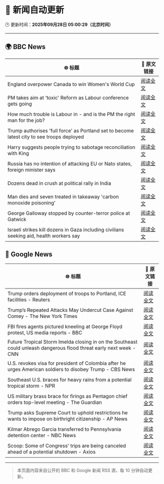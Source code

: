 # 🧠 新闻自动更新

🕒 更新时间：**2025年09月28日 05:00:29（北京时间）**

---

## 🌍 BBC News

| 🌐 标题 | 🔗 原文链接 |
|--------|-------------|
| England overpower Canada to win Women's World Cup | [阅读全文](https://www.bbc.com/sport/rugby-union/articles/czjvgj81y2mo?at_medium=RSS&at_campaign=rss) |
| PM takes aim at 'toxic' Reform as Labour conference gets going | [阅读全文](https://www.bbc.com/news/articles/cn0xzdgyx0do?at_medium=RSS&at_campaign=rss) |
| How much trouble is Labour in - and is the PM the right man for the job? | [阅读全文](https://www.bbc.com/news/articles/c1kwlzv9zl1o?at_medium=RSS&at_campaign=rss) |
| Trump authorises 'full force' as Portland set to become latest city to see troops deployed | [阅读全文](https://www.bbc.com/news/articles/cddmn6ge6e2o?at_medium=RSS&at_campaign=rss) |
| Harry suggests people trying to sabotage reconciliation with King | [阅读全文](https://www.bbc.com/news/articles/c04q3pr12e5o?at_medium=RSS&at_campaign=rss) |
| Russia has no intention of attacking EU or Nato states, foreign minister says | [阅读全文](https://www.bbc.com/news/articles/c5ygjv0r2myo?at_medium=RSS&at_campaign=rss) |
| Dozens dead in crush at political rally in India | [阅读全文](https://www.bbc.com/news/articles/c98dqyj5dpjo?at_medium=RSS&at_campaign=rss) |
| Man dies and seven treated in takeaway 'carbon monoxide poisoning' | [阅读全文](https://www.bbc.com/news/articles/c78nj53vy28o?at_medium=RSS&at_campaign=rss) |
| George Galloway stopped by counter-terror police at Gatwick | [阅读全文](https://www.bbc.com/news/articles/c20e4ge36e6o?at_medium=RSS&at_campaign=rss) |
| Israeli strikes kill dozens in Gaza including civilians seeking aid, health workers say | [阅读全文](https://www.bbc.com/news/articles/c87y58jgn5lo?at_medium=RSS&at_campaign=rss) |

## 📰 Google News

| 🌐 标题 | 🔗 原文链接 |
|--------|-------------|
| Trump orders deployment of troops to Portland, ICE facilities - Reuters | [阅读全文](https://news.google.com/rss/articles/CBMioAFBVV95cUxNRzM4c01XUUdFYzhaSE5lYUg5YnVkVDRCQ3Y0Xy1qMmU1VzkwV1pmeU1lYlFVbWVNdlVoNFYzYzR3d3p4a1AySFJSVlptN0RlWXo0REtwcHRKaGszRXg4M2lmNkYzVGZaYmFtUlRqZE84OE1aUEdWZVBTU25NdkI4WDNZMFlzdmdMaHJ3NXplTDdzeWwtVlo5ZWZKQURHWTFY?oc=5) |
| Trump’s Repeated Attacks May Undercut Case Against Comey - The New York Times | [阅读全文](https://news.google.com/rss/articles/CBMijwFBVV95cUxPeGFNQ29vSHI2UnRRRFpyajhQMTBRb09ZTjNhc1RsbWNscWRHR3V4ZHVYUEdGU3BPbE51QnpOSTduM3hWUk1Uc3A2N2FHSHVJRkl1QmU3QTkwdFJKRFg5b202X0Y5ajdiRGhiM2xOaG9CS1pCNVMyN2I0N2hXNGFJaUw4NlNybUVjOU52NHNvYw?oc=5) |
| FBI fires agents pictured kneeling at George Floyd protest, US media reports - BBC | [阅读全文](https://news.google.com/rss/articles/CBMiWkFVX3lxTFBTZWd3aFhSYm1ONHVBNTh3ck9OOUl6RFBrRkZzdUpubTdEQzdhZXdaeU41Y2ZYd081d0xjTlFfZDVRdGtGUVlrS29jUlkwcEpLMndaMkVCVUlQZ9IBX0FVX3lxTFBhMmRiTTBjTU9VY1hIcHlJeFNKa2NxUVVEbmYxZTMwZWp0MlRHMGt5VWFIN0REZkthY1QwTWpBaTJfTUFpbGRYMmk0UXNEZEdYMnZSMWJGNVZwQ3dhTndj?oc=5) |
| Future Tropical Storm Imelda closing in on the Southeast could unleash dangerous flood threat early next week - CNN | [阅读全文](https://news.google.com/rss/articles/CBMimgFBVV95cUxQS3lNbGJhV2xWQkVtUmw2emlrZlNQRjhUdDRnZnp6X3RBbUJ3eU9mQlVxQnpBaWF6X2NhMWNvc01Fem4yMW9uZHJnVGF5NVBrTWtLX20tUVI1cVZPQkx6MThQdUJEME4yb0NyNWdqdUJUQnRTU1h3NndNUi1HWmE2aUFmODEzM1AwM3lCS0UtMWs5RGtvcXk4UEZB?oc=5) |
| U.S. revokes visa for president of Colombia after he urges American soldiers to disobey Trump - CBS News | [阅读全文](https://news.google.com/rss/articles/CBMijwFBVV95cUxOM0Y5MXVJLUVPaTFfUUVYelJkRHdQWkZMZVVNallJZ29fekRsMTlpNXBlemJFYS1lYk1nVDJtbUIzWDkxRHBqQUJ3SUhrYkRSMkxSWjRoXzZ5cEJNNVg5OVhvV18yZFJZNWJuY3RIVTd2cXlrSWRCdmM2cFF4MUVHcUtDZHpNQ1ZwblU1YktRSdIBlAFBVV95cUxQNldQdjZwaWhEUjh3QnUtUUJuaVdTcFlpNWxlMDliSVFGZklEUF96WUUwV1BtQ3I2SGw3Q0lZcXN2Q2g1RGwtWEFJOXlQRTJWYzAwRjVBMGI1aDVmY0h1cWJmODJfY3R4R05WaFdxWG1KcnlXUjZTaHdkU3V1SkZHYWtoV0s5UEhjSWlJbXd5NlJMQ2VT?oc=5) |
| Southeast U.S. braces for heavy rains from a potential tropical storm - NPR | [阅读全文](https://news.google.com/rss/articles/CBMijAFBVV95cUxPLXpBR3laTFdDQnhjUE5XMXVGUk16SHZGZUk3VnZjdmtCQlZuSk5JVW9WQ2IwcVdaZmhYUmFNUDRldG9LdzBCY1J6eEVMaWVDRmp6NW1VQ1hOOTJJdTBNWkJtUGhJTjQ2QjVLV2F6cFhHSHZaU2ZoejYycDZpVkFocjhybHVYaVNZLUpQUQ?oc=5) |
| US military brass brace for firings as Pentagon chief orders top-level meeting - The Guardian | [阅读全文](https://news.google.com/rss/articles/CBMikgFBVV95cUxQckFfRGFlOW4zN05sSWttdGhmUGFvQkgzX1NPMlBXTUV0cUw5ejNFZWhBRFlUZ3RESWxrWXR3UzZpS0FxOG4tWU5Hbl9leG5HLW01azA4OWFzazBHeE5uaFlsLVRKUVJQdjlPS1hzbmFpSHBSdHR1d0pENjY3Q09xeFBrRV9MVmI4dHRDSlZKUThrQQ?oc=5) |
| Trump asks Supreme Court to uphold restrictions he wants to impose on birthright citizenship - AP News | [阅读全文](https://news.google.com/rss/articles/CBMipAFBVV95cUxNRXg2MXdWUFRramhOdjdpWi1CMGQzZy1IVVdob3BhQ2dEeWgxV3RGRUR2NnRETjgtNjhCYVNEVjlVODY3dXFhcnlkNS1EQVY1cDZXMWxXQkRRbmd1azhXTC13UkRNekxBQ3BXWWRZUElfYUsyYVB6amM4Z3I5SDJ4SlpINkdCWjlUbWgwbmlOSFdVYW1INXdjYzlxXzN5RTdRZ0VNcg?oc=5) |
| Kilmar Abrego Garcia transferred to Pennsylvania detention center - NBC News | [阅读全文](https://news.google.com/rss/articles/CBMimAFBVV95cUxQeUp1dDdmSkVzVHFxbzJKR2dNVEhxOFk4NU4xM1VXMG5aZnNBTFBPOUhRVGRrdG1pQnRkT0I1clhhVHZnVjRkc2JBOGlFMVc3WS1FZm9UX2F1a3pJcnNfZG92cm5aTWl5WTVMcFRNQTJlY0VlZU01SWZ0UzkyWUJENlRJTDJ0bUp2bG5Wb2FBZ2tjOUZhNFBOa9IBVkFVX3lxTE10NUNxeHN3QnM1S0Jvbkl6R0dlRDhSbXRjZjVLd19pb0tlb0FRdHQ0aGc5LXliZ1ctNEp3N2FpdF9pWDdUS0F2UjdFLUx4UjZKNFQtT0J3?oc=5) |
| Scoop: Some of Congress' trips are being canceled ahead of a potential shutdown - Axios | [阅读全文](https://news.google.com/rss/articles/CBMigwFBVV95cUxQdGJSY2txUGhBTldON2ZxbWkzel9KamVHbDZxUmc1aHh3WnJQQmlraThNci1SY0M1b24tSEZxaEt3cU5ON244al90RkpvTmJINWlDRWVOZ0wyRkpENUNOelJ2dU1hN212QzRoTmlEcGhCVGpqSTlUOUpmeHdhc0hTWUVMNA?oc=5) |

---
> 本页面内容来自公开的 BBC 和 Google 新闻 RSS 源，每 10 分钟自动更新。